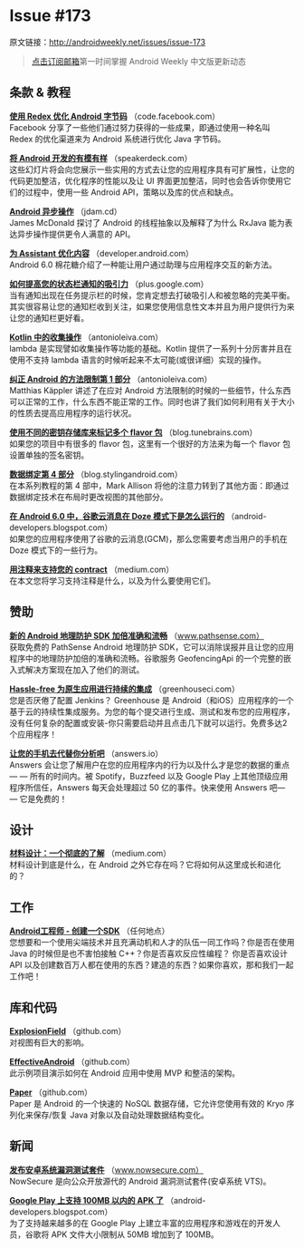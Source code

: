 # Issue #173

>
原文链接：<http://androidweekly.net/issues/issue-173>

> [点击订阅邮箱](http://tinyletter.com/androidweeklycn)第一时间掌握 Android Weekly 中文版更新动态

## 条款 & 教程

**[使用 Redex 优化 Android 字节码](https://code.facebook.com/posts/1480969635539475?refid=8&_ft_=qid.6200742327944805904:mf_story_key.6249203789055394671:eligibleForSeeFirstBumping.1&__tn__=H)**
（code.facebook.com）  
Facebook 分享了一些他们通过努力获得的一些成果，即通过使用一种名叫 Redex 的优化渠道来为 Android 系统进行优化 Java 字节码。

**[将 Android 开发的有模有样](https://speakerdeck.com/rallat/android-development-like-a-pro)**
（speakerdeck.com）  
这些幻灯片将会向您展示一些实用的方式去让您的应用程序具有可扩展性，让您的代码更加整洁，优化程序的性能以及让 UI 界面更加整洁，同时也会告诉你使用它们的过程中，使用一些 Android API，策略以及库的优点和缺点。

**[Android 异步操作](http://jdam.cd/async-android/)**
（jdam.cd）  
James McDonald 探讨了 Android 的线程抽象以及解释了为什么 RxJava 能为表达异步操作提供更令人满意的 API。

**[为 Assistant 优化内容](http://developer.android.com/training/articles/assistant.html)**
（developer.android.com）  
Android 6.0 棉花糖介绍了一种能让用户通过助理与应用程序交互的新方法。

**[如何提高您的状态栏通知的吸引力](https://plus.google.com/+AndroidDevelopers/posts/MK6d4bukpm7)**
（plus.google.com）  
当有通知出现在任务提示栏的时候，您肯定想去打破吸引人和被忽略的完美平衡。其实很容易让您的通知栏收到关注，如果您使用信息性文本并且为用户提供行为来让您的通知栏更好看。

**[Kotlin 中的收集操作](http://antonioleiva.com/collection-operations-kotlin/)**
（antonioleiva.com）  
lambda 是实现譬如收集操作等功能的基础。Kotlin 提供了一系列十分厉害并且在使用不支持 lambda 语言的时候听起来不太可能(或很详细）实现的操作。

**[纠正 Android 的方法限制第 1 部分](http://antonioleiva.com/collection-operations-kotlin/)**
（antonioleiva.com）  
Matthias Käppler 讲述了在应对 Android 方法限制的时候的一些细节，什么东西可以正常的工作，什么东西不能正常的工作。同时也讲了我们如何利用有关于大小的性质去提高应用程序的运行状况。

**[使用不同的密钥存储库来标记多个 flavor 包](http://blog.tunebrains.com/2015/10/02/gradle-multi-flavors-signing.html)**
（blog.tunebrains.com）  
如果您的项目中有很多的 flavor 包，这里有一个很好的方法来为每一个 flavor 包设置单独的签名密钥。

**[数据绑定第 4 部分](https://blog.stylingandroid.com/data-binding-part-4/)**
（blog.stylingandroid.com）  
在本系列教程的第 4 部中，Mark Allison 将他的注意力转到了其他方面：即通过数据绑定技术在布局时更改视图的其他部分。

**[在 Android 6.0 中，谷歌云消息在 Doze 模式下是怎么运行的](http://android-developers.blogspot.com/2015/10/how-google-cloud-messaging-handles-doze.html?linkId=17513523)**
（android-developers.blogspot.com）  
如果您的应用程序使用了谷歌的云消息(GCM)，那么您需要考虑当用户的手机在 Doze 模式下的一些行为。

**[用注释来支持您的 contract](https://medium.com/sebs-top-tips/annotations-to-support-your-contracts-609ff259d5df)**
（medium.com）  
在本文您将学习支持注释是什么，以及为什么要使用它们。

## 赞助

**[新的 Android 地理防护 SDK 加倍准确和流畅](http://www.pathsense.com/geofence/)**
（www.pathsense.com）  
获取免费的 PathSense Android 地理防护 SDK，它可以消除误报并且让您的应用程序中的地理防护加倍的准确和流畅。谷歌服务 GeofencingApi 的一个完整的嵌入式解决方案现在加入了他们的测试。

**[Hassle-free 为原生应用进行持续的集成](http://greenhouseci.com/?utm_source=androidweekly)**
（greenhouseci.com）  
您是否厌倦了配置 Jenkins？ Greenhouse 是 Android（和iOS）应用程序的一个基于云的持续性集成服务。为您的每个提交进行生成、测试和发布您的应用程序，没有任何复杂的配置或安装-你只需要启动并且点击几下就可以运行。免费多达2个应用程序！

**[让您的手机去代替你分析吧](https://answers.io/?utm_source=sponsor&utm_medium=androidweekly&utm_campaign=androidweekly_9.13.2015&utm_content=sponsor_link)**
（answers.io）  
Answers 会让您了解用户在您的应用程序内的行为以及什么才是您的数据的重点 — — 所有的时间内。被 Spotify，Buzzfeed 以及 Google Play 上其他顶级应用程序所信任，Answers 每天会处理超过 50 亿的事件。快来使用 Answers 吧— — 它是免费的！

## 设计

**[材料设计：一个彻底的了解](https://medium.com/@protoio/material-design-an-in-depth-look-d4f4055a5ecf)**
（medium.com）  
材料设计到底是什么，在 Android 之外它存在吗？它将如何从这里成长和进化的？

## 工作

**[Android工程师 - 创建一个SDK](https://pspdfkit.com/jobs/#android)**
（任何地点）  
您想要和一个使用尖端技术并且充满动机和人才的队伍一同工作吗？你是否在使用 Java 的时候但是也不害怕接触 C++？你是否喜欢反应性编程？ 你是否喜欢设计 API 以及创建数百万人都在使用的东西？建造的东西？如果你喜欢，那和我们一起工作吧！

## 库和代码

**[ExplosionField](https://github.com/tyrantgit/ExplosionField)**
（github.com）  
对视图有巨大的影响。

**[EffectiveAndroid](https://github.com/rallat/EffectiveAndroid)**
（github.com）  
此示例项目演示如何在 Android 应用中使用 MVP 和整洁的架构。

**[Paper](https://github.com/pilgr/Paper)**
（github.com）  
Paper 是 Android 的一个快速的 NoSQL 数据存储，它允许您使用有效的 Kryo 序列化来保存/恢复 Java 对象以及自动处理数据结构变化。

## 新闻

**[发布安卓系统漏洞测试套件](https://www.nowsecure.com/blog/2015/09/14/announcing-android-vulnerability-test-suite/)**
（www.nowsecure.com）  
NowSecure 是向公众开放源代的 Android 漏洞测试套件(安卓系统 VTS)。

**[Google Play 上支持 100MB 以内的 APK 了](http://android-developers.blogspot.com/2015/09/support-for-100mb-apks-on-google-play.html)**
（android-developers.blogspot.com）  
为了支持越来越多的在 Google Play 上建立丰富的应用程序和游戏在的开发人员，谷歌将 APK 文件大小限制从 50MB 增加到了 100MB。

